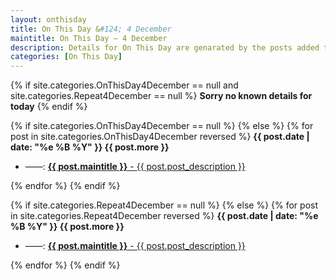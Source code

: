 ```yaml
---
layout: onthisday
title: On This Day &#124; 4 December
maintitle: On This Day — 4 December
description: Details for On This Day are genarated by the posts added to the website so the content is subject to changes/updates over time.
categories: [On This Day]
---
```


{% if site.categories.OnThisDay4December == null and site.categories.Repeat4December == null %}
<strong>Sorry no known details for today</strong>
{% endif %}

{% if site.categories.OnThisDay4December == null %}
{% else %}
{% for post in site.categories.OnThisDay4December reversed %}
<strong>{{ post.date | date: "%e %B %Y" }} {{ post.more }}</strong>
<ul>
<li> ——: <a href="{{ post.url }}"><strong>{{ post.maintitle }}</strong> - {{ post.post_description }}</a></li>
</ul>
{% endfor %}
{% endif %}

{% if site.categories.Repeat4December == null %}
{% else %}
{% for post in site.categories.Repeat4December reversed %}
<strong>{{ post.date | date: "%e %B %Y" }} {{ post.more }}</strong>
<ul>
<li> ——: <a href="{{ post.url }}"><strong>{{ post.maintitle }}</strong> - {{ post.post_description }}</a></li>
</ul>
{% endfor %}
{% endif %}
